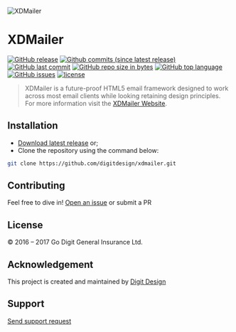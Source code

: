 ![XDMailer](https://privacdn.com/godigit/xdmailer-hero-image.png)
# XDMailer
[![GitHub release](https://img.shields.io/github/release/digitdesign/xdmailer.svg)]() [![Github commits (since latest release)](https://img.shields.io/github/commits-since/digitdesign/xdmailer/latest.svg)]() [![GitHub last commit](https://img.shields.io/github/last-commit/digitdesign/xdmailer.svg)]() [![GitHub repo size in bytes](https://img.shields.io/github/repo-size/digitdesign/xdmailer.svg)]() [![GitHub top language](https://img.shields.io/github/languages/top/digitdesign/xdmailer.svg)]() [![GitHub issues](https://img.shields.io/github/issues/digitdesign/xdmailer.svg)]() [![license](https://img.shields.io/github/license/digitdesign/xdmailer.svg)]()
> XDMailer is a future-proof HTML5 email framework designed to work across most email clients while looking retaining design principles. For more information visit the [XDMailer Website](https://xdmailer.com/).

## Installation
- [Download latest release](https://github.com/digitdesign/xdmailer/archive/master.zip) or;
- Clone the repository using the command below:
```sh
git clone https://github.com/digitdesign/xdmailer.git
```

## Contributing
Feel free to dive in! [Open an issue](https://github.com/digitdesign/xdmailer/issues/new/) or submit a PR

## License
© 2016 – 2017 Go Digit General Insurance Ltd.

## Acknowledgement
This project is created and maintained by [Digit Design](https://godigit.design/)

## Support
[Send support request](mailto:shaan.shivanandan@godigit.com?Subject=Support%3A%20Digit%20XD)